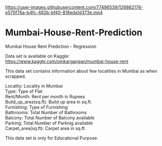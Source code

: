 

https://user-images.githubusercontent.com/77496539/126862176-e570f76a-b4fc-482b-bf40-818eda1d373e.mp4


# Mumbai-House-Rent-Prediction
Mumbai House Rent Prediction -  Regression

Data set is available on Kaggle: https://www.kaggle.com/omkargangan/mumbai-house-rent 

This data set contains information about few localities in Mumbai as when scrapped.

Locality: Locality in Mumbai \
Type: Type of Flat \
Rent/Month: Rent per month in Rupees \
Build_up_area(sq.ft): Build up area in sq.ft. \
Furnishing: Type of Furnishing \
Bathrooms: Total Number of Bathrooms \
Balcony: Total Number of Balcony available \
Parking: Total Number of Parknig available \
Carpet_area(sq.ft): Carpet area in sq.ft.

This data set is only for Educational Purpose.
